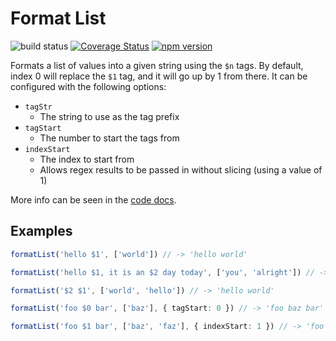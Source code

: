 # Format List
![build status](https://travis-ci.com/luvies/format-list.svg?branch=master) [![Coverage Status](https://coveralls.io/repos/github/luvies/format-list/badge.svg?branch=master)](https://coveralls.io/github/luvies/format-list?branch=master) [![npm version](https://badge.fury.io/js/format-list.svg)](https://www.npmjs.com/package/format-list)

Formats a list of values into a given string using the `$n` tags. By default, index 0 will replace the `$1` tag, and it will go up by 1 from there. It can be configured with the following options:

- `tagStr`
  - The string to use as the tag prefix
- `tagStart`
  - The number to start the tags from
- `indexStart`
  - The index to start from
  - Allows regex results to be passed in without slicing (using a value of 1)

More info can be seen in the [code docs](src/index.ts).

## Examples
```ts
formatList('hello $1', ['world']) // -> 'hello world'

formatList('hello $1, it is an $2 day today', ['you', 'alright']) // -> 'hello you, it is an alright day today'

formatList('$2 $1', ['world', 'hello']) // -> 'hello world'

formatList('foo $0 bar', ['baz'], { tagStart: 0 }) // -> 'foo baz bar'

formatList('foo $1 bar', ['baz', 'faz'], { indexStart: 1 }) // -> 'foo faz bar'
```
